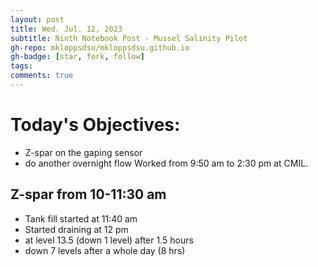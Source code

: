 ```yaml
---
layout: post
title: Wed. Jul. 12, 2023
subtitle: Ninth Notebook Post - Mussel Salinity Pilot
gh-repo: mkloppsdsu/mkloppsdsu.github.io
gh-badge: [star, fork, follow]
tags:
comments: true
---
```


# Today's Objectives:
- Z-spar on the gaping sensor
- do another overnight flow
Worked from 9:50 am to 2:30 pm at CMIL.

## Z-spar from 10-11:30 am
- Tank fill started at 11:40 am
- Started draining at 12 pm
- at level 13.5 (down 1 level) after 1.5 hours
- down 7 levels after a whole day (8 hrs)
